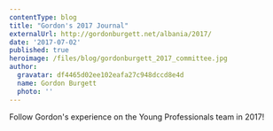 ```yaml
---
contentType: blog
title: "Gordon's 2017 Journal"
externalUrl: http://gordonburgett.net/albania/2017/
date: '2017-07-02'
published: true
heroimage: /files/blog/gordonburgett_2017_committee.jpg
author:
  gravatar: df4465d02ee102eafa27c948dccd8e4d
  name: Gordon Burgett
  photo: ''
---
```


Follow Gordon's experience on the Young Professionals team in 2017!